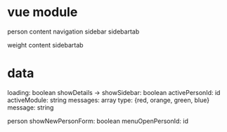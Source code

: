 # vue module

person
	content
	navigation
	sidebar
	sidebartab

weight
	content
	sidebartab


# data

loading: boolean
showDetails -> showSidebar: boolean
activePersonId: id
activeModule: string
messages: array
	type: {red, orange, green, blue}
	message: string

person
	showNewPersonForm: boolean
	menuOpenPersonId: id

